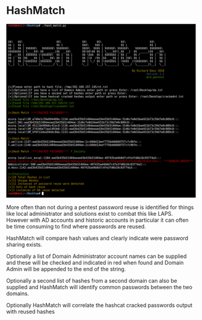 # HashMatch

![HashMatch](https://github.com/rmdavy/hashmatch/blob/master/hash_match.JPG)

More often than not during a pentest password reuse is identified for things like local administrator and solutions exist to combat this like LAPS. However with AD accounts and historic accounts in particular it can often be time consuming to find where passwords are reused.

HashMatch will compare hash values and clearly indicate were password sharing exists. 

Optionally a list of Domain Administrator account names can be supplied and these will be checked and indicated in red when found and Domain Admin will be appended to the end of the string.

Optionally a second list of hashes from a second domain can also be supplied and HashMatch will identify common passwords between the two domains.

Optionally HashMatch will correlate the hashcat cracked passwords output with reused hashes
